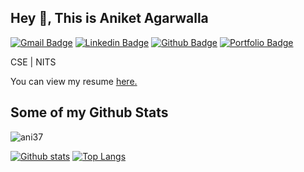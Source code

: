 
<!--
**ani37/ani37** is a ✨ _special_ ✨ repository because its `README.md` (this file) appears on your GitHub profile.

Here are some ideas to get you started:

- 🔭 I’m currently working on ...
- 🌱 I’m currently learning ...
- 👯 I’m looking to collaborate on ...
- 🤔 I’m looking for help with ...
- 💬 Ask me about ...
- 📫 How to reach me: ...
- 😄 Pronouns: ...
- ⚡ Fun fact: ...
-->

## Hey 👋, This is Aniket Agarwalla
[![Gmail Badge](https://img.shields.io/badge/-aniketagarwalla_ug@cse.nits.ac.in-c14438?style=flat&logo=Gmail&logoColor=white&link=mailto:aniketagarwalla_ug@cse.nits.ac.in)](mailto:aniketagarwalla_ug@cse.nits.ac.in) 
[![Linkedin Badge](https://img.shields.io/badge/-ani37-0072b1?style=flat&logo=Linkedin&logoColor=white&link=https://www.linkedin.com/in/ani37/)](https://www.linkedin.com/in/ani37/) [![Github Badge](https://img.shields.io/badge/-ani37-grey?style=flat&logo=github&logoColor=white&link=https://github.com/ani37/)](https://www.github.com/ani37/) [![Portfolio Badge](https://img.shields.io/badge/portfolio-web-blue?style=flat&link=https://ani37.github.io//)](https://ani37.github.io//) <p align='left'>CSE | NITS </p>

<p align='left'> You can view my resume <a href='https://ani37.github.io/aniket_agarwalla_cv.pdf ' target=_blank><u>here</u>.</a></p>

## Some of my Github Stats
<p align=left> <img src=https://komarev.com/ghpvc/?username=ani37 alt=ani37 /> </p>

[![Github stats](https://github-readme-stats.vercel.app/api?username=ani37&show_icons=true&include_all_commits=true)](https://github.com/ani37/)
[![Top Langs](https://github-readme-stats.vercel.app/api/top-langs/?username=ani37&layout=compact)](https://github.com/ani37/)



